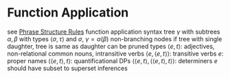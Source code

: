 # Function Application
see [Phrase Structure Rules](lexical-phrasal-signs.md#phrase-structure-rules)
function application
	syntax tree $\gamma$ with subtrees $\alpha, \beta$ with types $\langle \sigma, \tau \rangle$ and $\sigma$, $\gamma = \alpha(\beta)$
non-branching nodes
	if tree with single daughter, tree is same as daughter
	can be pruned
types
	$\langle e, t\rangle$: adjectives, non-relational common nouns, intransitive verbs
	$\langle e, \langle e, t\rangle \rangle$: transitive verbs
	$e$: proper names
	$\langle\langle e, t\rangle, t\rangle$: quantificational DPs
	$\langle \langle e, t\rangle, \langle \langle e, t\rangle, t\rangle\rangle$: determiners
$e$ should have subset to superset inferences